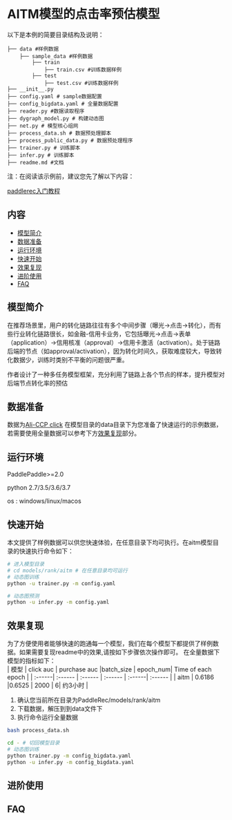 # AITM模型的点击率预估模型

以下是本例的简要目录结构及说明： 

```
├── data #样例数据
    ├── sample_data #样例数据
        ├── train 
            ├── train.csv #训练数据样例
        ├── test 
            ├── test.csv #训练数据样例
├── __init__.py
├── config.yaml # sample数据配置
├── config_bigdata.yaml # 全量数据配置
├── reader.py #数据读取程序
├── dygraph_model.py # 构建动态图
├── net.py # 模型核心组网
├── process_data.sh # 数据预处理脚本
├── process_public_data.py # 数据预处理程序
├── trainer.py # 训练脚本
├── infer.py # 训练脚本
├── readme.md #文档
```

注：在阅读该示例前，建议您先了解以下内容：

[paddlerec入门教程](https://github.com/PaddlePaddle/PaddleRec/blob/master/README.md)

## 内容

- [模型简介](#模型简介)
- [数据准备](#数据准备)
- [运行环境](#运行环境)
- [快速开始](#快速开始)
- [效果复现](#效果复现)
- [进阶使用](#进阶使用)
- [FAQ](#FAQ)

## 模型简介
在推荐场景里，用户的转化链路往往有多个中间步骤（曝光->点击->转化），而有些行业转化链路很长，如金融-信用卡业务，它包括曝光->点击->表单（application）->信用核准（approval）->信用卡激活（activation）。处于链路后端的节点（如approval/activation），因为转化时间久，获取难度较大，导致转化数据少，训练时类别不平衡的问题很严重。

作者设计了一种多任务模型框架，充分利用了链路上各个节点的样本，提升模型对后端节点转化率的预估
## 数据准备

数据为[Ali-CCP click](https://tianchi.aliyun.com/datalab/dataSet.html?dataId=408)
在模型目录的data目录下为您准备了快速运行的示例数据，若需要使用全量数据可以参考下方[效果复现](#效果复现)部分。

## 运行环境
PaddlePaddle>=2.0

python 2.7/3.5/3.6/3.7

os : windows/linux/macos 

## 快速开始
本文提供了样例数据可以供您快速体验，在任意目录下均可执行。在aitm模型目录的快速执行命令如下： 
```bash
# 进入模型目录
# cd models/rank/aitm # 在任意目录均可运行
# 动态图训练
python -u trainer.py -m config.yaml

# 动态图预测
python -u infer.py -m config.yaml
``` 
## 效果复现
为了方便使用者能够快速的跑通每一个模型，我们在每个模型下都提供了样例数据。如果需要复现readme中的效果,请按如下步骤依次操作即可。
在全量数据下模型的指标如下：  
| 模型 | click auc | purchase auc |batch_size | epoch_num| Time of each epoch |
| :------| :------ | :------ | :------ | :------| :------ | 
| aitm | 0.6186 |0.6525 | 2000 | 6| 约3小时 |

1. 确认您当前所在目录为PaddleRec/models/rank/aitm
2. 下载数据，解压到到data文件下
3. 执行命令运行全量数据

``` bash
bash process_data.sh
```
```bash
cd - # 切回模型目录
# 动态图训练
python trainer.py -m config_bigdata.yaml 
python -u infer.py -m config_bigdata.yaml
```
## 进阶使用
  
## FAQ
